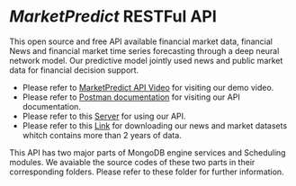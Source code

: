 # *MarketPredict* RESTFul API

This open source and free API available financial market data, financial News and financial market time series forecasting through a deep neural network model. Our predictive model jointly used news and public market data for financial decision support.

- Please refer to [MarketPredict API Video]() for visiting our demo video.
- Please refer to [Postman documentation]() for visiting our API documentation.
- Please refer to this [Server]() for using our API.
- Please refer to this [Link](https://figshare.com/s/7257c70ba9e726093026) for downloading our news and market datasets whitch contains more than 2 years of data.

This API has two major parts of MongoDB engine services and Scheduling modules. We avaiable the source codes of these two parts in their corresponding folders. Please refer to these folder for further information. 

